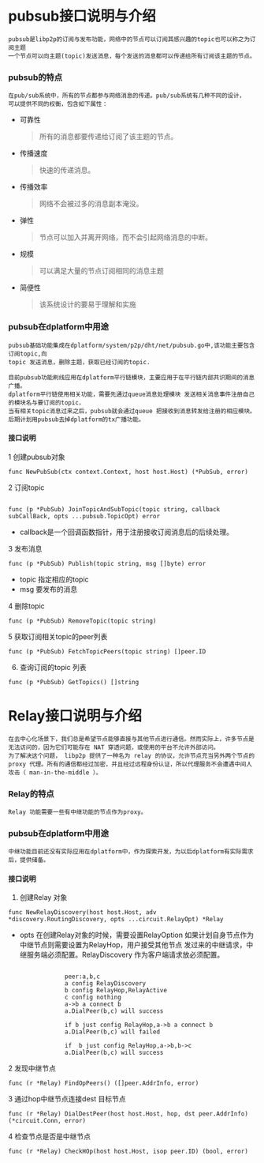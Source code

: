 # pubsub接口说明与介绍
````
pubsub是libp2p的订阅与发布功能，网络中的节点可以订阅其感兴趣的topic也可以称之为订阅主题
一个节点可以向主题(topic)发送消息，每个发送的消息都可以传递给所有订阅该主题的节点。
````
### pubsub的特点

````
在pub/sub系统中，所有的节点都参与网络消息的传递。pub/sub系统有几种不同的设计，
可以提供不同的权衡，包含如下属性：
````
* 可靠性
  > 所有的消息都要传递给订阅了该主题的节点。
* 传播速度
  > 快速的传递消息。
* 传播效率
  > 网络不会被过多的消息副本淹没。
* 弹性
  > 节点可以加入并离开网络，而不会引起网络消息的中断。
* 规模
  > 可以满足大量的节点订阅相同的消息主题
* 简便性
  > 该系统设计的要易于理解和实施
        

### pubsub在dplatform中用途
````
pubsub基础功能集成在dplatform/system/p2p/dht/net/pubsub.go中,该功能主要包含订阅topic,向
topic 发送消息，删除主题，获取已经订阅的topic.

目前pubsub功能刷线应用在dplatform平行链模块，主要应用于在平行链内部共识期间的消息广播。
dplatform平行链使用相关功能，需要先通过queue消息处理模块 发送相关消息事件注册自己的模块名与要订阅的topic，
当有相关topic消息过来之后，pubsub就会通过queue 把接收到消息转发给注册的相应模块。
后期计划用pubsub去掉dplatform的tx广播功能。
````
#### 接口说明

1 创建pubsub对象


```gotemplate
func NewPubSub(ctx context.Context, host host.Host) (*PubSub, error) 
```


2  订阅topic

```gotemplate

func (p *PubSub) JoinTopicAndSubTopic(topic string, callback subCallBack, opts ...pubsub.TopicOpt) error 
``` 
- callback是一个回调函数指针，用于注册接收订阅消息后的后续处理。

3 发布消息

```gotemplate
func (p *PubSub) Publish(topic string, msg []byte) error
```

- topic 指定相应的topic
- msg 要发布的消息


4 删除topic

```gotemplate
func (p *PubSub) RemoveTopic(topic string) 
```

5 获取订阅相关topic的peer列表

```gotemplate
func (p *PubSub) FetchTopicPeers(topic string) []peer.ID 
```

6. 查询订阅的topic 列表

```gotemplate
func (p *PubSub) GetTopics() []string 
```



# Relay接口说明与介绍

```
在去中心化场景下，我们总是希望节点能够直接与其他节点进行通信。然而实际上，许多节点是无法访问的，因为它们可能存在 NAT 穿透问题，或使用的平台不允许外部访问。
为了解决这个问题， libp2p 提供了一种名为 relay 的协议，允许节点充当另外两个节点的 proxy 代理。所有的通信都经过加密，并且经过远程身份认证，所以代理服务不会遭遇中间人攻击（ man-in-the-middle ）。

```

### Relay的特点

```
Relay 功能需要一些有中继功能的节点作为proxy。

```

### pubsub在dplatform中用途
````
中继功能目前还没有实际应用在dplatform中，作为探索开发，为以后dplatform有实际需求后，提供储备。
````


#### 接口说明 

1. 创建Relay 对象

````gotemplate
func NewRelayDiscovery(host host.Host, adv *discovery.RoutingDiscovery, opts ...circuit.RelayOpt) *Relay 
````
- opts 在创建Relay对象的时候，需要设置RelayOption 如果计划自身节点作为中继节点则需要设置为RelayHop，用户接受其他节点
发过来的中继请求，中继服务端必须配置。RelayDiscovery 作为客户端请求放必须配置。

```gotemplate

                peer:a,b,c 
                a config RelayDiscovery
                b config RelayHop,RelayActive
                c config nothing
                a->b a connect b
                a.DialPeer(b,c) will success
                
                if b just config RelayHop,a->b a connect b
                a.DialPeer(b,c) will failed
    
                if  b just config RelayHop,a->b,b->c 
                a.DialPeer(b,c) will success
```
             

2  发现中继节点

```gotemplate
func (r *Relay) FindOpPeers() ([]peer.AddrInfo, error) 
```

3 通过hop中继节点连接dest 目标节点

````gotemplate
func (r *Relay) DialDestPeer(host host.Host, hop, dst peer.AddrInfo) (*circuit.Conn, error)
````

4 检查节点是否是中继节点

````gotemplate
func (r *Relay) CheckHOp(host host.Host, isop peer.ID) (bool, error) 
````
